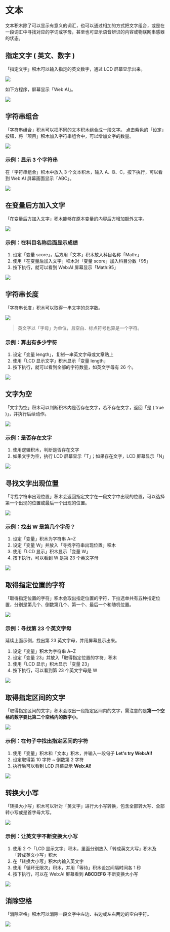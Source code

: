 

# 文本

文本积木除了可以显示有意义的词汇，也可以通过相加的方式把文字组合，或是在一段词汇中寻找对应的字词或字母，甚至也可显示语音辨识的内容或物联网串感器的状态。

## 指定文字 ( 英文、数字 )

「指定文字」积木可以输入指定的英文数字，​​通过 LCD 屏幕显示出来。

![](../../assets/images/upload_7cc527f72f049af40d1eb726dc8fea57.png)

如下方程序，屏幕显示「Web:AI」。

![](../../assets/images/upload_0d7af52d407ad9cccdd3ec14ee597a8f.png)

## 字符串组合

「字符串组合」积木可以把不同的文本积木组合成一段文字。
点击紫色的「设定」按钮，将「项目」积木加入字符串组合中，可以增加文字的数量。

![](../../assets/images/upload_ba0366fd7d1d11b7c23e5d858166e8cb.png)

### 示例：显示 3 个字符串

在「字符串组合」积木中放入 3 个文本积木，输入 A、B、C，按下执行，可以看到 Web:AI 屏幕画面显示「ABC」。

![](../../assets/images/upload_f08134e439e978452a3b87b89103dae2.png)

## 在变量后方加入文字

「在变量后方加入文字」积木能够在原本变量的内容后方增加额外文字。

![](../../assets/images/upload_b4d3fe0e18f006473fb612187163a5a5.png)

### 示例：在科目名称后面显示成绩

1. 设定「变量 score」，后方用「文本」积木放入科目名称「Math:」
2. 使用「在变量后加入文字」积木对「变量 score」加入科目分数「95」
3. 按下执行，就可以看到 Web:AI 屏幕显示「Math:95」

![](../../assets/images/upload_673d6168873eb8b7ba7584bb6582c874.png)

## 字符串长度

「字符串长度」积木可以取得一串文字的总字数。

![](../../assets/images/upload_5808319d598ea5b994d94138b5a35ee7.png)

> 英文字以「字母」为单位，且空白、标点符号也算是一个字符。

### 示例：算出有多少字符

1. 设定「变量 length」，复制一串英文字母或文章贴上
2. 使用「LCD 显示文字」积木显示「变量 length」
3. 按下执行，就可以看到全部的字符数量，如英文字母有 26 个。

![](../../assets/images/upload_e2abe019b553328bf839d0b5e44399a4.png)

## 文字为空

「文字为空」积木可以判断积木内是否存在文字，若不存在文字，返回「是 ( true )」，并执行后续动作。

![](../../assets/images/upload_8fa632f24109f1ee35c2d18878a43166.png)

### 示例：是否存在文字

1. 使用逻辑积木，判断是否存在文字
2. 如果文字为空，执行 LCD 屏幕显示「T」；如果存在文字，LCD 屏幕显示「N」

![](../../assets/images/upload_3e69fecaf61a1c2bbd68ca6ff34e482a.png)

## 寻找文字出现位置

「寻找字符串出现位置」积木会返回指定文字在一段文字中出现的位置，可以选择第一个出现的位置或最后一个出现的位置。

![](../../assets/images/upload_e3c41207af0cd8d944c9224b03a5004f.png)

### 示例：找出 W 是第几个字母？

1. 设定「变量」积木为字符串 A~Z
2. 设定「变量 W」并放入「寻找字符串出现位置」积木
3. 使用「LCD 显示」积木显示「变量 W」
4. 按下执行，可以看到 W 是第 23 个英文字母

![](../../assets/images/upload_73710f9b24477d9b8ed6f6c9fad85abe.png)

## 取得指定位置的字符

「取得指定位置的字符」积木会取出指定位置的字符，下拉选单共有五种指定位置，分别是第几个、倒数第几个、第一个、最后一个和随机位置。

![](../../assets/images/upload_7457eeb7b38d2650066aca48ea87519d.png)

### 示例：寻找第 23 个英文字母

延续上面示例，找出第 23 英文字母，并用屏幕显示出来。

1. 设定「变量」积木为字符串 A~Z
2. 设定「变量 23」并放入「取得指定位置的字符」积木
3. 使用「LCD 显示」积木显示「变量 23」
4. 按下执行，可以看到第 23 个英文字母是 W

![](../../assets/images/upload_353f0bc5c91a3753559cc25ccbca22ef.png)

## 取得指定区间的文字

「取得指定区间的文字」积木会取出一段指定区间内的文字，需注意的是**第一个空格的数字要比第二个空格内的数字小**。

![](../../assets/images/upload_0feebf92704b1b61ed64f445d1608555.png)

### 示例：在句子中找出指定区间的字符

1. 使用「变量」积木和「文本」积木，并输入一段句子 **Let's try Web:AI!**
2. 设定取得第 10 字符 ~ 倒数第 2 字符
3. 执行后可以看到 LCD 屏幕显示 **Web:AI!**

![](../../assets/images/upload_4a07b46184007fb2f33942e39f537a3e.png)

## 转换大小写

「转换大小写」积木可以针对「英文字」进行大小写转换，包含全部转大写、全部转小写或是首字母大写。

![](../../assets/images/upload_4d01cbf73ebf502d99461e0ac7161d2c.png)

### 示例：让英文字不断变换大小写

1. 使用 2 个「LCD 显示文字」积木，里面分别放入「转成英文大写」积木及「转成英文小写」积木
2. 在「转换大小写」积木内输入英文字
3. 使用「循环无限次」积木，并用「等待」积木设定间隔时间各 1 秒
4. 按下执行，可以在 Web:AI 屏幕看到 **ABCDEFG** 不断变换大小写

![](../../assets/images/upload_80e1c409393376666853fb69c3c0a794.gif)

## 消除空格

「消除空格」积木可以消除一段文字中左边、右边或左右两边的空白字符。

![](../../assets/images/upload_51c9f50f67c12904166e7e09057479ed.png)